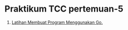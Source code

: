 <h1> Praktikum TCC pertemuan-5 </h1>

1. [Latihan Membuat Program Menggunakan Go.](/minggu-06/latihan-tcc.md) 
